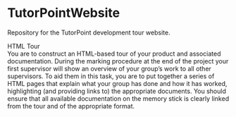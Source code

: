 # TutorPointWebsite

Repository for the TutorPoint development tour website.

HTML Tour  
You are to construct an HTML-based tour of your product and associated documentation. During the marking
procedure at the end of the project your first supervisor will show an overview of your group’s work to all
other supervisors. To aid them in this task, you are to put together a series of HTML pages that explain what
your group has done and how it has worked, highlighting (and providing links to) the appropriate documents.
You should ensure that all available documentation on the memory stick is clearly linked from the tour and of
the appropriate format.
